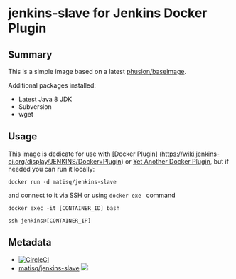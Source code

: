 # jenkins-slave for Jenkins Docker Plugin

## Summary
This is a simple image based on a latest [phusion/baseimage](https://hub.docker.com/r/phusion/baseimage).

Additional packages installed:
* Latest Java 8 JDK
* Subversion
* wget

## Usage
This image is dedicate for use with [Docker Plugin] (https://wiki.jenkins-ci.org/display/JENKINS/Docker+Plugin) or [Yet Another Docker Plugin](https://wiki.jenkins-ci.org/display/JENKINS/Yet+Another+Docker+Plugin), but if needed you can run it locally:
```
docker run -d matisq/jenkins-slave
```

and connect to it via SSH or using ```docker exe ``` command  
```
docker exec -it [CONTAINER_ID] bash
```  
```
ssh jenkins@[CONTAINER_IP]
```

## Metadata
* [![CircleCI](https://circleci.com/gh/matisku/jenkins-slave.svg?style=svg)](https://circleci.com/gh/matisku/jenkins-slave)  
* [matisq/jenkins-slave](https://hub.docker.com/r/matisq/jenkins-slave/) [![](https://images.microbadger.com/badges/image/matisq/jenkins-slave.svg)](http://microbadger.com/images/matisq/jenkins-slave "Get your own image badge on microbadger.com")

